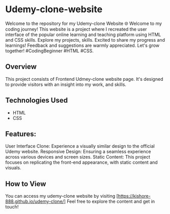 # Udemy-clone-website
Welcome to the repository for my Udemy-clone Website 🌐  Welcome to my coding journey! This website is a project where I recreated the user interface of the popular online learning and teaching platform using HTML and  CSS skills. Explore my projects, skills. Excited to share my progress and learnings! Feedback and suggestions are warmly appreciated. Let's grow together!  #CodingBeginner #HTML #CSS.

## Overview

This project consists of Frontend Udmey-clone website page. It's designed to provide visitors with an insight into my work, and skills.

## Technologies Used

- HTML
- CSS
## Features:
User Interface Clone: Experience a visually similar design to the official Udemy website.
Responsive Design: Ensuring a seamless experience across various devices and screen sizes.
Static Content: This project focuses on replicating the front-end appearance, with static content and visuals.

## How to View

You can access my udemy-clone website by visiting [https://kishore-888.github.io/udemy-clone/] Feel free to explore the content and  get in touch!






